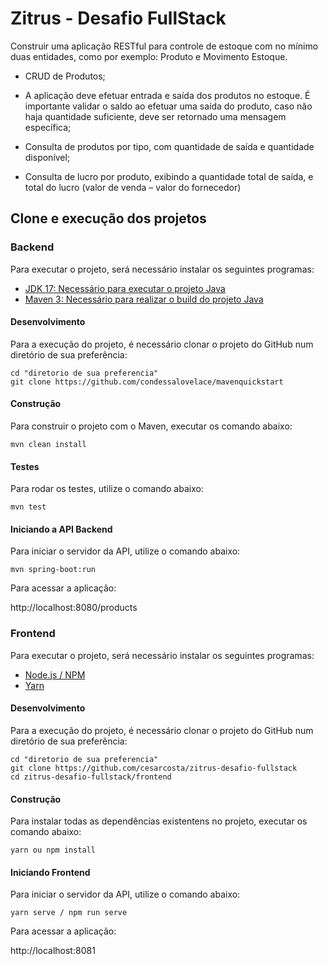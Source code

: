 
# Zitrus - Desafio FullStack

Construir uma aplicação RESTful para controle de estoque com no mínimo duas entidades, como por exemplo: Produto e Movimento Estoque.

- CRUD de Produtos;

- A aplicação deve efetuar entrada e saída dos produtos no estoque. É importante validar o saldo ao efetuar uma saída do produto, caso não haja quantidade suficiente, deve ser retornado uma mensagem específica;

- Consulta de produtos por tipo, com quantidade de saída e quantidade disponível;

- Consulta de lucro por produto, exibindo a quantidade total de saída, e total do lucro (valor de venda – valor do fornecedor)

## Clone e execução dos projetos

### Backend

Para executar o projeto, será necessário instalar os seguintes programas:

- [JDK 17: Necessário para executar o projeto Java](https://www.oracle.com/java/technologies/javase/jdk17-archive-downloads.html)
- [Maven 3: Necessário para realizar o build do projeto Java](https://maven.apache.org/download.cgi)

#### Desenvolvimento

Para a execução do projeto, é necessário clonar o projeto do GitHub num diretório de sua preferência:

```shell
cd "diretorio de sua preferencia"
git clone https://github.com/condessalovelace/mavenquickstart
```

#### Construção

Para construir o projeto com o Maven, executar os comando abaixo:

```shell
mvn clean install
```

#### Testes

Para rodar os testes, utilize o comando abaixo:

```
mvn test
```

#### Iniciando a API Backend

Para iniciar o servidor da API, utilize o comando abaixo:

```
mvn spring-boot:run
```

Para acessar a aplicação: 

http://localhost:8080/products

### Frontend

Para executar o projeto, será necessário instalar os seguintes programas:

- [Node.js / NPM](https://nodejs.org/en/download/)
- [Yarn](https://yarnpkg.com/getting-started/install)

#### Desenvolvimento

Para a execução do projeto, é necessário clonar o projeto do GitHub num diretório de sua preferência:

```shell
cd "diretorio de sua preferencia"
git clone https://github.com/cesarcosta/zitrus-desafio-fullstack
cd zitrus-desafio-fullstack/frontend
```

#### Construção

Para instalar todas as dependências existentens no projeto, executar os comando abaixo:

```shell
yarn ou npm install
```

#### Iniciando Frontend

Para iniciar o servidor da API, utilize o comando abaixo:

```
yarn serve / npm run serve
```

Para acessar a aplicação: 

http://localhost:8081
